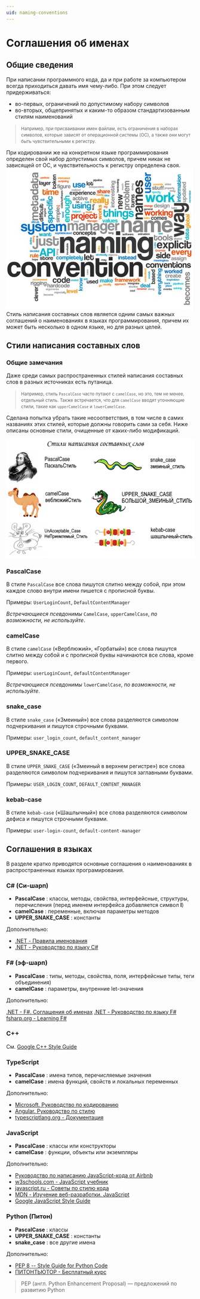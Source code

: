```yaml
---
uid: naming-conventions
---
```


# Соглашения об именах

## Общие сведения

При написании программного кода, да и при работе за компьютером всегда приходиться давать имя чему-либо. При этом следует придерживаться:

- во-первых, ограничений по допустимому набору символов
- во-вторых, общепринятых и каким-то образом стандартизованным стилям наименований

> <small>Например, при присваивании имен файлам, есть ограничения в наборах символов, которые зависят от операционной системы (ОС), а также они могут быть чувствительными к регистру.</small>

При кодировании же на конкретном языке программирования определен свой набор допустимых символов, причем никак не зависящей от ОС, и чувствительность к регистру определена своя.
![Соглашения об именах](img/naming-conventions.jpg)
Стиль написания составных слов является одним самых важных соглашений о наименованиях в языках программирования, причем их может быть несколько в одном языке, но для разных целей.

## Стили написания составных слов

### Общие замечания

Даже среди самых распространенных стилей написания составных слов в разных источниках есть путаница.

> <small>Например, стиль `PascalCase` часто путают с `camelCase`, но это, тем не менее, отдельный стиль. Также встречается, что для `camelCase` вводят уточняющие стили, такие как `upperCamelCase` и `lowerCamelCase`.</small>

Сделана попытка убрать такие несоответствия, в том числе в самих названиях этих стилей, которые должны говорить сами за себя. Ниже описаны основные стили, очищенные от каких-либо модификаций.

![Стили написания составных слов](img/compound-writing-styles.png)

### PascalCase

В стиле `PascalCase` все слова пишутся слитно между собой, при этом каждое слово внутри имени пишется с прописной буквы.

Примеры: `UserLoginCount`, `DefaultContentManager`

_Встречающиеся псевдонимы_ `CamelCase`, `upperCamelCase`, _по возможности, не используйте_.

### camelСase

В стиле `camelCase` («Верблюжий», «Горбатый») все слова пишутся слитно между собой и с прописной буквы начинаются все слова, кроме первого.

Примеры: `userLoginCount`, `defaultContentManager`

_Встречающиеся псевдонимы_ `lowerCamelCase`, _по возможности, не используйте_.

### snake_case

В стиле `snake_case` («Змеиный») все слова разделяются символом подчеркивания и пишутся строчными буквами.

Примеры: `user_login_count`, `default_content_manager`

### UPPER_SNAKE_CASE

В стиле `UPPER_SNAKE_CASE` («Змеиный в верхнем регистре») все слова разделяются символом подчеркивания и пишутся заглавными буквами.

Примеры: `USER_LOGIN_COUNT`, `DEFAULT_CONTENT_MANAGER`

### kebab-case

В стиле `kebab-case` («Шашлычный») все слова разделяются символом дефиса и пишутся строчными буквами.

Примеры: `user-login-count`, `default-content-manager`

## Соглашения в языках

В разделе кратко приводятся основные соглашения о наименованиях в распространенных языках програмирования.

### C# (Си-шарп)

- **PascalCase** : классы, методы, свойства, интерфейсные, структуры, перечисления (перед именем интерфейса добавляется символ **I**)
- **camelCase** : переменные, включая параметры методов
- **UPPER_SNAKE_CASE** : константы

Дополнительно:

- [.NET - Правила именования](https://docs.microsoft.com/ru-ru/dotnet/standard/design-guidelines/naming-guidelines)
- [.NET - Руководство по языку C#](https://docs.microsoft.com/ru-ru/dotnet/csharp/)

### F# (эф-шарп)

- **PascalCase** : типы, методы, свойства, поля, интерфейсные типы, теги объединения)
- **camelCase** : параметры, внутренние let-значения

Дополнительно:

[.NET - F#. Соглашения об именах](https://docs.microsoft.com/ru-ru/dotnet/fsharp/style-guide/component-design-guidelines#naming-conventions)
[.NET - Руководство по языку F#](https://docs.microsoft.com/ru-ru/dotnet/fsharp/)
[fsharp.org - Learning F#](https://fsharp.org/learn.html)

### C++

См. [Google C++ Style Guide](https://google.github.io/styleguide/cppguide.html)

### TypeScript

- **PascalCase** : имена типов, перечисляемые значения
- **camelCase** : имена функций, свойств и локальных переменных

Дополнительно:

- [Microsoft. Руководство по кодированию](https://github.com/microsoft/TypeScript/wiki/Coding-guidelines)
- [Angular. Руководство по стилю](https://angular.io/guide/styleguide#general-naming-guidelines)
- [typescriptlang.org - Документация](https://www.typescriptlang.org/docs/)

### JavaScript

- **PascalCase** : классы или конструкторы
- **camelCase** : функции, объекты или экземпляры

Дополнительно:

- [Руководство по написанию JavaScript-кода от Airbnb](https://github.com/leonidlebedev/javascript-airbnb)
- [w3schools.com - JavaScript учебник](https://www.w3schools.com/js/)
- [javascript.ru - Советы по стилю кода](https://learn.javascript.ru/coding-style)
- [MDN - Изучение веб-разработки. JavaScript](https://developer.mozilla.org/ru/docs/Learn/JavaScript)
- [Google JavaScript Style Guide](https://google.github.io/styleguide/jsguide.html)

### Python (Питон)

- **PascalCase** : классы
- **UPPER_SNAKE_CASE** : константы
- **snake_case** : все другие имена

Дополнительно:

- [PEP 8 -- Style Guide for Python Code](https://www.python.org/dev/peps/pep-0008/)
- [ПИТОНТЬЮТОР - Бесплатный курс](https://pythontutor.ru/)

> PEP (англ. Python Enhancement Proposal) — предложений по развитию Python
